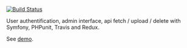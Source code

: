 [![Build Status](https://travis-ci.com/ProjetAlpha/Symfony-Redux-Api.svg?branch=master)](https://travis-ci.com/ProjetAlpha/Symfony-Redux-Api)

User authentification, admin interface, api fetch / upload / delete with Symfony, PHPunit, Travis and Redux.

See [demo](https://getcomposer.org/doc/00-intro.md).
